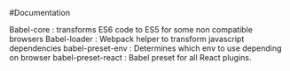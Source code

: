 #Documentation

Babel-core         : transforms ES6 code to ES5 for some non compatible browsers
Babel-loader       : Webpack helper to transform javascript dependencies
babel-preset-env   : Determines which env to use depending on browser
babel-preset-react : Babel preset for all React plugins.

